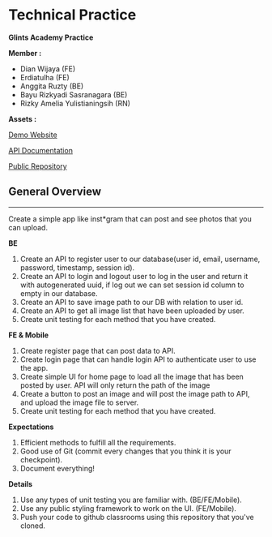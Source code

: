 # Technical Practice

**Glints Academy Practice**

**Member :**

- Dian Wijaya (FE)
- Erdiatulha (FE)
- Anggita Ruzty (BE)
- Bayu Rizkyadi Sasranagara (BE)
- Rizky Amelia Yulistianingsih (RN)

**Assets :**

[Demo Website](https://simpleinsta.netlify.app/)

[API Documentation](https://documenter.getpostman.com/view/16235311/TzzANGnk)

[Public Repository](https://github.com/sewira/simple-insta-app)


## **General Overview**

---

Create a simple app like inst\*gram that can post and see photos that you can upload.

**BE**

1. Create an API to register user to our database(user id, email, username, password, timestamp, session id).
2. Create an API to login and logout user to log in the user and return it with autogenerated uuid, if log out we can set session id column to empty in our database.
3. Create an API to save image path to our DB with relation to user id.
4. Create an API to get all image list that have been uploaded by user.
5. Create unit testing for each method that you have created.

**FE & Mobile**

1. Create register page that can post data to API.
2. Create login page that can handle login API to authenticate user to use the app.
3. Create simple UI for home page to load all the image that has been posted by user. API will only return the path of the image
4. Create a button to post an image and will post the image path to API, and upload the image file to server.
5. Create unit testing for each method that you have created.

**Expectations**

1. Efficient methods to fulfill all the requirements.
2. Good use of Git (commit every changes that you think it is your checkpoint).
3. Document everything!

**Details**

1. Use any types of unit testing you are familiar with. (BE/FE/Mobile).
2. Use any public styling framework to work on the UI. (FE/Mobile).
3. Push your code to github classrooms using this repository that you've cloned.
